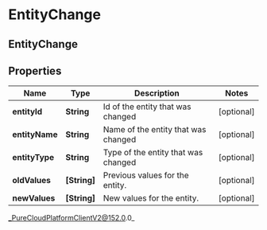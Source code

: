 # EntityChange

## EntityChange

## Properties

|Name | Type | Description | Notes|
|------------ | ------------- | ------------- | -------------|
| **entityId** | **String** | Id of the entity that was changed | [optional] |
| **entityName** | **String** | Name of the entity that was changed | [optional] |
| **entityType** | **String** | Type of the entity that was changed | [optional] |
| **oldValues** | **[String]** | Previous values for the entity. | [optional] |
| **newValues** | **[String]** | New values for the entity. | [optional] |



_PureCloudPlatformClientV2@152.0.0_

